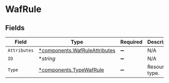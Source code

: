 # WafRule


## Fields

| Field                                                                         | Type                                                                          | Required                                                                      | Description                                                                   | Example                                                                       |
| ----------------------------------------------------------------------------- | ----------------------------------------------------------------------------- | ----------------------------------------------------------------------------- | ----------------------------------------------------------------------------- | ----------------------------------------------------------------------------- |
| `Attributes`                                                                  | [*components.WafRuleAttributes](../../models/components/wafruleattributes.md) | :heavy_minus_sign:                                                            | N/A                                                                           |                                                                               |
| `ID`                                                                          | **string*                                                                     | :heavy_minus_sign:                                                            | N/A                                                                           | 3krg2uUGZzb2W9Euo4moOR                                                        |
| `Type`                                                                        | [*components.TypeWafRule](../../models/components/typewafrule.md)             | :heavy_minus_sign:                                                            | Resource type.                                                                |                                                                               |
